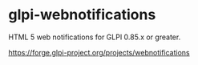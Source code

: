 # glpi-webnotifications
HTML 5 web notifications for GLPI 0.85.x or greater.

https://forge.glpi-project.org/projects/webnotifications
